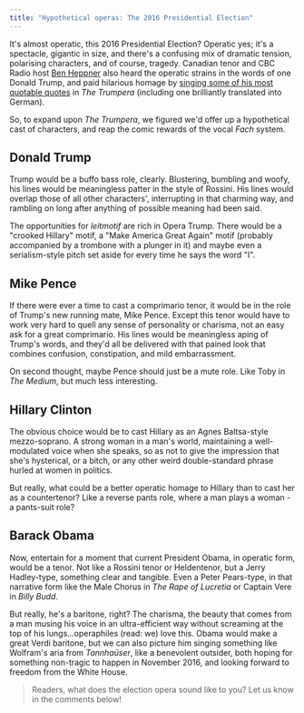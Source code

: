 ```yaml
---
title: "Hypothetical operas: The 2016 Presidential Election"
---
```


It's almost operatic, this 2016 Presidential Election? Operatic yes; it's a spectacle, gigantic in size, and there's a confusing mix of dramatic tension, polarising characters, and of course, tragedy. Canadian tenor and CBC Radio host [Ben Heppner](/scene/people/ben-heppner/) also heard the operatic strains in the words of one Donald Trump, and paid hilarious homage by [singing some of his most quotable quotes](http://www.cbc.ca/radio/becausenews/opera-star-ben-heppner-sings-trump-quotes-plus-trudeau-s-sexcation-and-skinny-tv-shows-1.3603594/opera-star-ben-heppner-sings-the-role-of-donald-trump-1.3603977) in *The Trumpera* (including one brilliantly translated into German).

So, to expand upon *The Trumpera*, we figured we'd offer up a hypothetical cast of characters, and reap the comic rewards of the vocal *Fach* system.

## Donald Trump

Trump would be a buffo bass role, clearly. Blustering, bumbling and woofy, his lines would be meaningless patter in the style of Rossini. His lines would overlap those of all other characters', interrupting in that charming way, and rambling on long after anything of possible meaning had been said.

The opportunities for *leitmotif* are rich in Opera Trump. There would be a "crooked Hillary" motif, a "Make America Great Again" motif (probably accompanied by a trombone with a plunger in it) and maybe even a serialism-style pitch set aside for every time he says the word "I".

## Mike Pence

If there were ever a time to cast a comprimario tenor, it would be in the role of Trump's new running mate, Mike Pence. Except this tenor would have to work very hard to quell any sense of personality or charisma, not an easy ask for a great comprimario. His lines would be meaningless aping of Trump's words, and they'd all be delivered with that pained look that combines confusion, constipation, and mild embarrassment.

On second thought, maybe Pence should just be a mute role. Like Toby in *The Medium*, but much less interesting.

## Hillary Clinton 

The obvious choice would be to cast Hillary as an Agnes Baltsa-style mezzo-soprano. A strong woman in a man's world, maintaining a well-modulated voice when she speaks, so as not to give the impression that she's hysterical, or a bitch, or any other weird double-standard phrase hurled at women in politics.

But really, what could be a better operatic homage to Hillary than to cast her as a countertenor? Like a reverse pants role, where a man plays a woman - a pants-suit role?

## Barack Obama

Now, entertain for a moment that current President Obama, in operatic form, would be a tenor. Not like a Rossini tenor or Heldentenor, but a Jerry Hadley-type, something clear and tangible. Even a Peter Pears-type, in that narrative form like the Male Chorus in *The Rape of Lucretia* or Captain Vere in *Billy Budd*.

But really, he's a baritone, right? The charisma, the beauty that comes from a man musing his voice in an ultra-efficient way without screaming at the top of his lungs...operaphiles (read: we) love this. Obama would make a great Verdi baritone, but we can also picture him singing something like Wolfram's aria from *Tannhaüser*, like a benevolent outsider, both hoping for something non-tragic to happen in November 2016, and looking forward to freedom from the White House.

>Readers, what does the election opera sound like to you? Let us know in the comments below!
